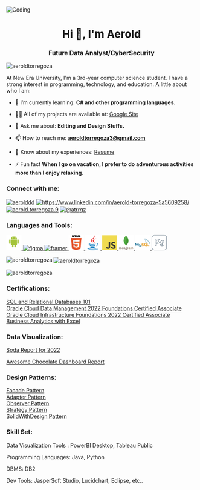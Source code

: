 <img align="Center" alt="Coding" height="440" width="1000" src="https://i.pinimg.com/originals/81/17/8b/81178b47a8598f0c81c4799f2cdd4057.gif">
<h1 align="center">Hi 👋, I'm Aerold</h1>
<h3 align="center">Future Data Analyst/CyberSecurity</h3>

<p align="left"> <img src="https://komarev.com/ghpvc/?username=aeroldtorregoza&label=Profile%20views&color=0e75b6&style=flat" alt="aeroldtorregoza" /> </p>

At New Era University, I'm a 3rd-year computer science student. I have a strong interest in programming, technology, and education. A little about who I am:

- 🌱 I’m currently learning: **C# and other programming languages.**

- 👨‍💻 All of my projects are available at: [Google Site](https://sites.google.com/neu.edu.ph/adtorregoza/home?)
- 💬 Ask me about: **Editing and Design Stuffs.**

- 📫 How to reach me: **aeroldtorregoza3@gmail.com**

- 📄 Know about my experiences: [Resume](https://drive.google.com/file/d/1qM-p6S_iVi6jN1m_uw2U9z2BDhWQFU3j/view)

- ⚡ Fun fact **When I go on vacation, I prefer to do adventurous activities more than I enjoy relaxing.**

<h3 align="left">Connect with me:</h3>
<p align="left">
<a href="https://twitter.com/aerolddd" target="blank"><img align="center" src="https://raw.githubusercontent.com/rahuldkjain/github-profile-readme-generator/master/src/images/icons/Social/twitter.svg" alt="aerolddd" height="30" width="40" /></a>
<a href="https://www.linkedin.com/in/aerold-torregoza-5a5609258/" target="blank"><img align="center" src="https://raw.githubusercontent.com/rahuldkjain/github-profile-readme-generator/master/src/images/icons/Social/linked-in-alt.svg" alt="https://www.linkedin.com/in/aerold-torregoza-5a5609258/" height="30" width="40" /></a>
<a href="https://fb.com/aerold.torregoza.9" target="blank"><img align="center" src="https://raw.githubusercontent.com/rahuldkjain/github-profile-readme-generator/master/src/images/icons/Social/facebook.svg" alt="aerold.torregoza.9" height="30" width="40" /></a>
<a href="https://www.instagram.com/atrrgz/" target="blank"><img align="center" src="https://raw.githubusercontent.com/rahuldkjain/github-profile-readme-generator/master/src/images/icons/Social/instagram.svg" alt="@atrrgz" height="30" width="40" /></a>
</p>

<h3 align="left">Languages and Tools:</h3>
<p align="left"> <a href="https://developer.android.com" target="_blank" rel="noreferrer"> <img src="https://raw.githubusercontent.com/devicons/devicon/master/icons/android/android-original-wordmark.svg" alt="android" width="40" height="40"/> </a> <a href="https://www.figma.com/" target="_blank" rel="noreferrer"> <img src="https://www.vectorlogo.zone/logos/figma/figma-icon.svg" alt="figma" width="40" height="40"/> </a> <a href="https://www.framer.com/" target="_blank" rel="noreferrer"> <img src="https://www.vectorlogo.zone/logos/framer/framer-icon.svg" alt="framer" width="40" height="40"/> </a> <a href="https://www.w3.org/html/" target="_blank" rel="noreferrer"> <img src="https://raw.githubusercontent.com/devicons/devicon/master/icons/html5/html5-original-wordmark.svg" alt="html5" width="40" height="40"/> </a> <a href="https://www.java.com" target="_blank" rel="noreferrer"> <img src="https://raw.githubusercontent.com/devicons/devicon/master/icons/java/java-original.svg" alt="java" width="40" height="40"/> </a> <a href="https://developer.mozilla.org/en-US/docs/Web/JavaScript" target="_blank" rel="noreferrer"> <img src="https://raw.githubusercontent.com/devicons/devicon/master/icons/javascript/javascript-original.svg" alt="javascript" width="40" height="40"/> </a> <a href="https://www.mongodb.com/" target="_blank" rel="noreferrer"> <img src="https://raw.githubusercontent.com/devicons/devicon/master/icons/mongodb/mongodb-original-wordmark.svg" alt="mongodb" width="40" height="40"/> </a> <a href="https://www.mysql.com/" target="_blank" rel="noreferrer"> <img src="https://raw.githubusercontent.com/devicons/devicon/master/icons/mysql/mysql-original-wordmark.svg" alt="mysql" width="40" height="40"/> </a> <a href="https://www.photoshop.com/en" target="_blank" rel="noreferrer"> <img src="https://raw.githubusercontent.com/devicons/devicon/master/icons/photoshop/photoshop-line.svg" alt="photoshop" width="40" height="40"/> </a> </p>

<p><img align="left" src="https://github-readme-stats.vercel.app/api/top-langs?username=aeroldtorregoza&show_icons=true&locale=en&layout=compact" alt="aeroldtorregoza" /></p>

<p>&nbsp;<img align="center" src="https://github-readme-stats.vercel.app/api?username=aeroldtorregoza&show_icons=true&locale=en" alt="aeroldtorregoza" /></p>

<p><img align="center" src="https://github-readme-streak-stats.herokuapp.com/?user=aeroldtorregoza&" alt="aeroldtorregoza" /></p>

<h3 align="left">Certifications:</h3>
  <a href="https://courses.cognitiveclass.ai/certificates/a1e3a628525a4a9b8f2210cc29d067e2#"> SQL and Relational Databases 101</a>
  <br>
   <a href="https://catalog-education.oracle.com/pls/certview/sharebadge?id=97AB4C4862D2C3129762D710D57C7EBA04B32774BCC96A7E4A2841804BC4E6E8&fbclid=IwAR2uwSQGmRFvfuoFNw4ZX-cLTCzeCoVxYcaHyDAXxW05XOu7CAH0Ew4RX6A"> Oracle Cloud Data Management 2022 Foundations Certified Associate </a>
  <br>
   <a href="https://catalog-education.oracle.com/pls/certview/sharebadge?id=B90A52767CE745045B89B2B12EFEA01772828D26C16A8AC54A41AFA3161A0E7C&fbclid=IwAR2RmX94HFdBfgo7PBCLyZyGhDOLTp1Xu_bkJEw1fq1_ZWrYm-9mvCZJ9E0"> Oracle Cloud Infrastructure Foundations 2022 Certified Associate</a>
  <br>
  <a href="https://simpli-web.app.link/e/IJla0vw98Kb"> Business Analytics with Excel</a>
  <br>
 
  

<h3 align="left">Data Visualization:</h3>

 [Soda Report for 2022](https://public.tableau.com/app/profile/aerold.torregoza/viz/AwesomeChocolateDashboardReport_17150827809540/Dashboard1?publish=yes&fbclid=IwZXh0bgNhZW0CMTAAAR37EBX0ZIzq91kfiUTeMZe8lOY1sRsUMYOVpGHMg2AEbBwUyNqMNMzR9Qg_aem_AbHe3oghsKsJA149Gkww6d2CCdOamX8GPKRLmLAXv-XKhWnZCHBqu-WiVJbeO-wCb1HeLJ2GOfUR5I6xmG2isB9t)

[Awesome Chocolate Dashboard Report](https://public.tableau.com/app/profile/aerold.torregoza/viz/AwesomeChocolateDashboardReport_17150827809540/Dashboard1?publish=yes&fbclid=IwZXh0bgNhZW0CMTAAAR37EBX0ZIzq91kfiUTeMZe8lOY1sRsUMYOVpGHMg2AEbBwUyNqMNMzR9Qg_aem_AbHe3oghsKsJA149Gkww6d2CCdOamX8GPKRLmLAXv-XKhWnZCHBqu-WiVJbeO-wCb1HeLJ2GOfUR5I6xmG2isB9t)

 <h3 align="left">Design Patterns:</h3>
  <a href="https://github.com/aeroldtorregoza/facadePattern">Facade Pattern</a>
  <br>
  <a href="https://github.com/aeroldtorregoza/adapterPattern">Adapter Pattern</a>
  <br>
  <a href="https://github.com/aeroldtorregoza/observerPattern">Observer Pattern</a>
  <br>
  <a href="https://github.com/aeroldtorregoza/strategyPattern">Strategy Pattern</a>
  <br>
  <a href="https://github.com/aeroldtorregoza/solidWithDesignPattern">SolidWithDesign Pattern</a>
  <br>

 <h3 align="left">Skill Set:</h3>
 
Data Visualization Tools :  PowerBI Desktop, Tableau Public

Programming Languages: Java, Python

DBMS: DB2

Dev Tools: JasperSoft Studio, Lucidchart, Eclipse, etc..
 




